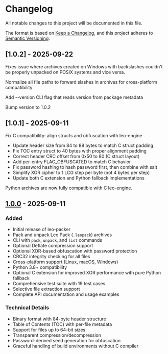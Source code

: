 # Changelog

All notable changes to this project will be documented in this file.

The format is based on [Keep a Changelog](https://keepachangelog.com/en/1.0.0/),
and this project adheres to [Semantic Versioning](https://semver.org/spec/v2.0.0.html).

## [1.0.2] - 2025-09-22

Fixes issue where archives created on Windows with backslashes couldn't be properly unpacked on POSIX systems and vice versa.

Normalize all file paths to forward slashes in archives for cross-platform compatibility

Add --version CLI flag that reads version from package metadata

Bump version to 1.0.2

## [1.0.1] - 2025-09-11

Fix C compatibility: align structs and obfuscation with leo-engine

- Update header size from 84 to 88 bytes to match C struct padding
- Fix TOC entry struct to 40 bytes with proper alignment padding
- Correct header CRC offset from 0x50 to 80 (C struct layout)
- Add per-entry FLAG_OBFUSCATED to match C behavior
- Fix password hashing to hash password first, then combine with salt
- Simplify XOR cipher to 1 LCG step per byte (not 4 bytes per step)
- Update both C extension and Python fallback implementations

Python archives are now fully compatible with C leo-engine.

## [1.0.0] - 2025-09-11

### Added
- Initial release of leo-packer
- Pack and unpack Leo Pack (`.leopack`) archives
- CLI with `pack`, `unpack`, and `list` commands
- Optional Deflate compression support
- Optional XOR-based obfuscation with password protection
- CRC32 integrity checking for all files
- Cross-platform support (Linux, macOS, Windows)
- Python 3.8+ compatibility
- Optional C extension for improved XOR performance with pure Python fallback
- Comprehensive test suite with 19 test cases
- Selective file extraction support
- Complete API documentation and usage examples

### Technical Details
- Binary format with 84-byte header structure
- Table of Contents (TOC) with per-file metadata
- Support for files up to 64-bit sizes
- Transparent compression/decompression
- Password-derived seed generation for obfuscation
- Graceful handling of build environments without C compiler

[1.0.0]: https://github.com/bluesentinelsec/leo-packer/releases/tag/v1.0.0

